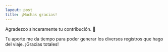 ```yaml
---
layout: post
title: ¡Muchas gracias!
---
```


Agradezco sinceramente tu contribución. 🖤

Tu aporte me da tiempo para poder generar los diversos registros que hago del viaje. ¡Gracias totales!
